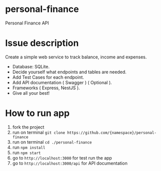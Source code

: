# personal-finance
Personal Finance API

# Issue description
Create a simple web service to track balance, income and expenses.
- Database: SQLite.
- Decide yourself what endpoints and tables are needed.
- Add Test Cases for each endpoint.
- Add API documentation ( Swagger ) ( Optional ).
- Frameworks ( Express, NestJS ).
- Give all your best!

# How to run app

1. fork the project
2. run on terminal `git clone https://github.com/{namespace}/personal-finance`
3. run on terminal `cd ./personal-finance`
4. run `npm install`
5. run `npm start`
6. go to `http://localhost:3000` for test run the app
7. go to `http://localhost:3000/api` for API documentation
